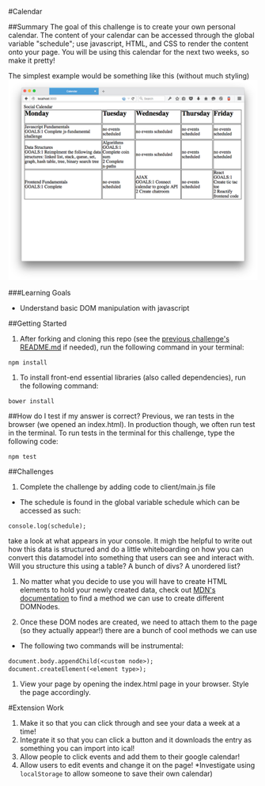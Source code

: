 #Calendar

##Summary
The goal of this challenge is to create your own personal calendar. The content of your calendar can be accessed through the global variable "schedule"; use javascript, HTML, and CSS to render the content onto your page. You will be using this calendar for the next two weeks, so make it pretty!

The simplest example would be something like this (without much styling)
![](assets/finished.png)

###Learning Goals
- Understand basic DOM manipulation with javascript

##Getting Started
1. After forking and cloning this repo (see the [previous challenge's README.md](https://github.com/CodesmithLLC/unit-1-js-fundamentals) if needed), run the following command in your terminal:
  ````
  npm install
  ````
1. To install front-end essential libraries (also called dependencies), run the following command:
  ````
  bower install
  ````

##How do I test if my answer is correct?
Previous, we ran tests in the browser (we opened an index.html). In production though, we often run test in the terminal. To run tests in the terminal for this challenge, type the following code:
````
npm test
````

##Challenges

1. Complete the challenge by adding code to client/main.js file

  - The schedule is found in the global variable schedule which can be accessed as such:
  ````
  console.log(schedule);
  ````
  take a look at what appears in your console. It migh tbe helpful to write out how this data is structured and do a little whiteboarding on how you can convert this datamodel into something that users can see and interact with. Will you structure this using a table? A bunch of divs? A unordered list?

1. No matter what you decide to use you will have to create HTML elements to hold your newly created data, check out [MDN's documentation](https://developer.mozilla.org/en-US/docs/Web/API/Document/createElement) to find a method we can use to create different DOMNodes.

1. Once these DOM nodes are created, we need to attach them to the page (so they actually appear!) there are a bunch of cool methods we can use

  - The following two commands will be instrumental:
  ````
  document.body.appendChild(<custom node>);
  document.createElement(<element type>);
  ````

1. View your page by opening the index.html page in your browser. Style the page accordingly.

#Extension Work

1. Make it so that you can click through and see your data a week at a time!
1. Integrate it so that you can click a button and it downloads the entry as something you can import into ical!
1. Allow people to click events and add them to their google calendar!
1. Allow users to edit events and change it on the page! *Investigate using `localStorage` to allow someone to save their own calendar)



